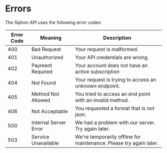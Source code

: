 # Errors

The Siphon API uses the following error codes:


Error Code | Meaning | Description
---------- | ------- | -----------
400 | Bad Request | Your request is malformed.
401 | Unauthorized | Your API credentials are wrong.
402 | Payment Required | Your account does not have an active subscription
404 | Not Found | Your request is trying to access an unknown endpoint.
405 | Method Not Allowed | You tried to access an end point with an invalid method.
406 | Not Acceptable | You requested a format that is not json.
500 | Internal Server Error | We had a problem with our server. Try again later.
503 | Service Unavailable | We're temporarily offline for maintenance. Please try again later.
